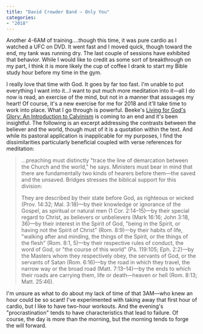 ```yaml
---
title: "David Crowder Band – Only You"
categories:
- "2018"
---
```


Another 4-6AM of training....though this time, it was pure cardio as I watched a UFC on DVD. It went fast and I moved quick, though toward the end, my tank was running dry.  The last couple of sessions have exhibited that behavior. While I would like to credit as some sort of breakthrough on my part, I think it is more likely the cup of coffee I drank to start my Bible study hour before my time in the gym.

I really love that time with God. It goes by far too fast.  I'm unable to put everything I want into it...I want to put much more meditation into it—all I do now is read, an exercise of the mind, but not in a manner that assuages my heart! Of course, it's a new exercise for me for 2018 and it'll take time to work into place.  What I go through is powerful.  Beeke's [Living for God's Glory: An Introduction to Calvinism](https://www.logos.com/product/28081/living-for-gods-glory-an-introduction-to-calvinism) is coming to an end and it's been insightful. The following is an excerpt addressing the contrasts between the believer and the world, though must of it is a quotation within the text. And while its pastoral application is inapplicable for my purposes, I find the dissimilarities particularly beneficial coupled with verse references for meditation:

> ...preaching must distinctly "trace the line of demarcation between the Church and the world," he says. Ministers must bear in mind that there are fundamentally two kinds of hearers before them—the saved and the unsaved. Bridges stresses the biblical support for this division:
>
> They are described by their state before God, as righteous or wicked (Prov. 14:32; Mal. 3:18)—by their knowledge or ignorance of the Gospel, as spiritual or natural men (1 Cor. 2:14–15)—by their special regard to Christ, as believers or unbelievers (Mark 16:16; John 3:18, 36)—by their interest in the Spirit of God, "being in the Spirit, or having not the Spirit of Christ" (Rom. 8:9)—by their habits of life, "walking after and minding, the things of the Spirit, or the things of the flesh" (Rom. 8:1, 5)—by their respective rules of conduct, the word of God, or "the course of this world" (Ps. 119:105; Eph. 2:2)—by the Masters whom they respectively obey, the servants of God, or the servants of Satan (Rom. 6:16)—by the road in which they travel, the narrow way or the broad road (Matt. 7:13–14)—by the ends to which their roads are carrying them, life or death—heaven or hell (Rom. 8:13; Matt. 25:46).

I'm unsure as what to do about my lack of time of that 3AM—who knew an hour could be so scant! I've experimented with taking away that first hour of cardio, but I like to have two-hour workouts.  And the evening's "procrastination" tends to have characteristics that lead to failure.  Of course, the day is more than the morning, but the morning tends to forge the will forward.

